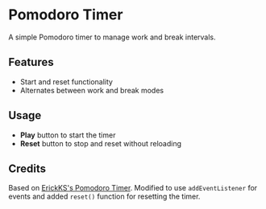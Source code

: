 # Pomodoro Timer

A simple Pomodoro timer to manage work and break intervals.

## Features
- Start and reset functionality
- Alternates between work and break modes

## Usage
- **Play** button to start the timer
- **Reset** button to stop and reset without reloading

## Credits
Based on [ErickKS's Pomodoro Timer](https://github.com/ErickKS/pomodoro-timer). Modified to use `addEventListener` for events and added `reset()` function for resetting the timer.
